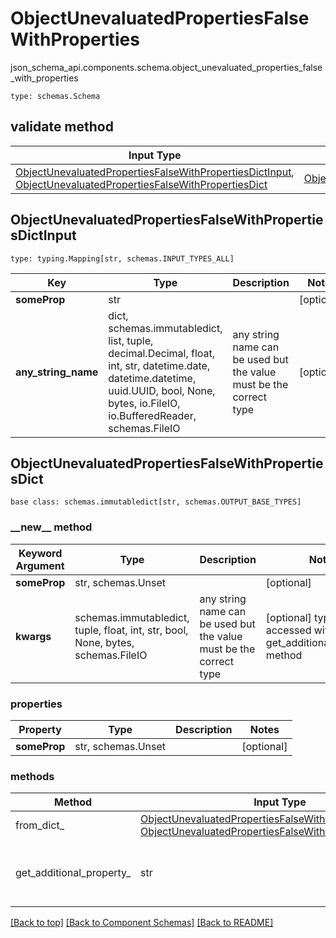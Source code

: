 # ObjectUnevaluatedPropertiesFalseWithProperties
json_schema_api.components.schema.object_unevaluated_properties_false_with_properties
```
type: schemas.Schema
```

## validate method
Input Type | Return Type | Notes
------------ | ------------- | -------------
[ObjectUnevaluatedPropertiesFalseWithPropertiesDictInput](#objectunevaluatedpropertiesfalsewithpropertiesdictinput), [ObjectUnevaluatedPropertiesFalseWithPropertiesDict](#objectunevaluatedpropertiesfalsewithpropertiesdict) | [ObjectUnevaluatedPropertiesFalseWithPropertiesDict](#objectunevaluatedpropertiesfalsewithpropertiesdict) |

## ObjectUnevaluatedPropertiesFalseWithPropertiesDictInput
```
type: typing.Mapping[str, schemas.INPUT_TYPES_ALL]
```
Key | Type |  Description | Notes
------------ | ------------- | ------------- | -------------
**someProp** | str |  | [optional]
**any_string_name** | dict, schemas.immutabledict, list, tuple, decimal.Decimal, float, int, str, datetime.date, datetime.datetime, uuid.UUID, bool, None, bytes, io.FileIO, io.BufferedReader, schemas.FileIO | any string name can be used but the value must be the correct type | [optional]

## ObjectUnevaluatedPropertiesFalseWithPropertiesDict
```
base class: schemas.immutabledict[str, schemas.OUTPUT_BASE_TYPES]

```
### &lowbar;&lowbar;new&lowbar;&lowbar; method
Keyword Argument | Type | Description | Notes
---------------- | ---- | ----------- | -----
**someProp** | str, schemas.Unset |  | [optional]
**kwargs** | schemas.immutabledict, tuple, float, int, str, bool, None, bytes, schemas.FileIO | any string name can be used but the value must be the correct type | [optional] typed value is accessed with the get_additional_property_ method

### properties
Property | Type | Description | Notes
-------- | ---- | ----------- | -----
**someProp** | str, schemas.Unset |  | [optional]

### methods
Method | Input Type | Return Type | Notes
------ | ---------- | ----------- | ------
from_dict_ | [ObjectUnevaluatedPropertiesFalseWithPropertiesDictInput](#objectunevaluatedpropertiesfalsewithpropertiesdictinput), [ObjectUnevaluatedPropertiesFalseWithPropertiesDict](#objectunevaluatedpropertiesfalsewithpropertiesdict) | [ObjectUnevaluatedPropertiesFalseWithPropertiesDict](#objectunevaluatedpropertiesfalsewithpropertiesdict) | a constructor
get_additional_property_ | str | schemas.immutabledict, tuple, float, int, str, bool, None, bytes, schemas.FileIO, schemas.Unset | provides type safety for additional properties

[[Back to top]](#top) [[Back to Component Schemas]](../../../README.md#Component-Schemas) [[Back to README]](../../../README.md)

